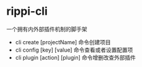 # rippi-cli
一个拥有内外部插件机制的脚手架

* cli create [projectName] 命令创建项目
* cli config [key] [value] 命令查看或者设置配置项
* cli plugin [action] [plugin] 命令增删改查外部插件

<!-- 工程化方面差很多东西 -->
<!-- 比如：TS、ESLint 等 -->

<!-- 不过整体架构设计，代码分层，各方面都不错，是一个优秀的实现 -->

<!-- readme 这里可以大概描述下你的设计逻辑 -->